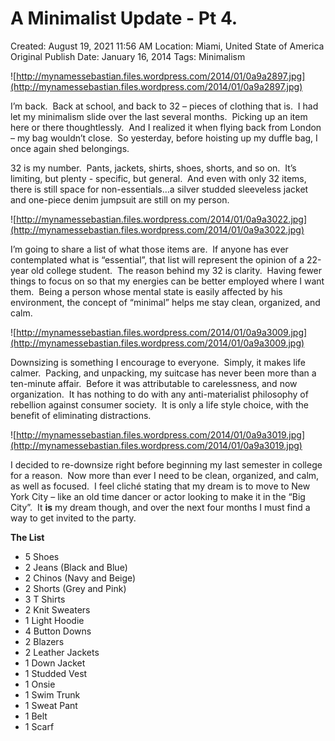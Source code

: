 # A Minimalist Update - Pt 4.

Created: August 19, 2021 11:56 AM
Location: Miami, United State of America
Original Publish Date: January 16, 2014
Tags: Minimalism

![http://mynamessebastian.files.wordpress.com/2014/01/0a9a2897.jpg](http://mynamessebastian.files.wordpress.com/2014/01/0a9a2897.jpg)

I’m back.  Back at school, and back to 32 – pieces of clothing that is.  I had let my minimalism slide over the last several months.  Picking up an item here or there thoughtlessly.  And I realized it when flying back from London – my bag wouldn’t close.  So yesterday, before hoisting up my duffle bag, I once again shed belongings.

32 is my number.  Pants, jackets, shirts, shoes, shorts, and so on.  It’s limiting, but plenty - specific, but general.  And even with only 32 items, there is still space for non-essentials…a silver studded sleeveless jacket and one-piece denim jumpsuit are still on my person.

![http://mynamessebastian.files.wordpress.com/2014/01/0a9a3022.jpg](http://mynamessebastian.files.wordpress.com/2014/01/0a9a3022.jpg)

I’m going to share a list of what those items are.  If anyone has ever contemplated what is “essential”, that list will represent the opinion of a 22-year old college student.  The reason behind my 32 is clarity.  Having fewer things to focus on so that my energies can be better employed where I want them.  Being a person whose mental state is easily affected by his environment, the concept of “minimal” helps me stay clean, organized, and calm.

![http://mynamessebastian.files.wordpress.com/2014/01/0a9a3009.jpg](http://mynamessebastian.files.wordpress.com/2014/01/0a9a3009.jpg)

Downsizing is something I encourage to everyone.  Simply, it makes life calmer.  Packing, and unpacking, my suitcase has never been more than a ten-minute affair.  Before it was attributable to carelessness, and now organization.  It has nothing to do with any anti-materialist philosophy of rebellion against consumer society.  It is only a life style choice, with the benefit of eliminating distractions.

![http://mynamessebastian.files.wordpress.com/2014/01/0a9a3019.jpg](http://mynamessebastian.files.wordpress.com/2014/01/0a9a3019.jpg)

I decided to re-downsize right before beginning my last semester in college for a reason.  Now more than ever I need to be clean, organized, and calm, as well as focused.  I feel cliché stating that my dream is to move to New York City – like an old time dancer or actor looking to make it in the “Big City”.  It **is** my dream though, and over the next four months I must find a way to get invited to the party.

**The List**

- 5 Shoes
- 2 Jeans (Black and Blue)
- 2 Chinos (Navy and Beige)
- 2 Shorts (Grey and Pink)
- 3 T Shirts
- 2 Knit Sweaters
- 1 Light Hoodie
- 4 Button Downs
- 2 Blazers
- 2 Leather Jackets
- 1 Down Jacket
- 1 Studded Vest
- 1 Onsie
- 1 Swim Trunk
- 1 Sweat Pant
- 1 Belt
- 1 Scarf